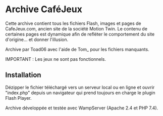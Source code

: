 # Archive CaféJeux

Cette archive contient tous les fichiers Flash, images et pages de CafeJeux.com, ancien site de la société Motion Twin.
Le contenu de certaines pages est dynamique afin de refléter le comportement du site d'origine... et donner l'illusion.

Archive par Toad06 avec l'aide de Tom_ pour les fichiers manquants.


IMPORTANT : Les jeux ne sont pas fonctionnels.


## Installation

Dézipper le fichier téléchargé vers un serveur local ou en ligne et ouvrir "index.php" depuis un navigateur qui prend toujours en charge le plugin Flash Player.

Archive développée et testée avec WampServer (Apache 2.4 et PHP 7.4).


<a href="https://github.com/Toad06/CafeJeux-Site"><img src="https://github.com/Toad06/CafeJeux-Site/blob/main/presentation.png?raw=true" alt="" /></a>
